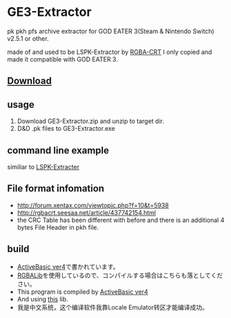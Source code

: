 # GE3-Extractor
pk pkh pfs archive extractor for GOD EATER 3(Steam & Nintendo Switch) v2.5.1 or other.

made of and used to be LSPK-Extractor by [RGBA-CRT](https://github.com/RGBA-CRT/LSPK-Extracter)
I only copied and made it compatible with GOD EATER 3.


## [Download](https://github.com/pmodel/GE3-Extracter/releases)


## usage
1. Download GE3-Extractor.zip and unzip to target dir.
1. D&D .pk files to GE3-Extractor.exe 


## command line example
similiar to [LSPK-Extracter](https://github.com/RGBA-CRT/LSPK-Extracter)


## File format infomation  
 + http://forum.xentax.com/viewtopic.php?f=10&t=5938  
 + http://rgbacrt.seesaa.net/article/437742154.html  
 + the CRC Table has been different with before and there is an additional 4 bytes File Header in pkh file.

## build
 + [ActiveBasic ver4](https://www.activebasic.com/)で書かれています。
 + [RGBALib](https://github.com/RGBA-CRT/RGBALib)を使用しているので、コンパイルする場合はこちらも落としてください。
 + This program is compiled by [ActiveBasic ver4](https://www.activebasic.com/)
 + And using [this](https://github.com/RGBA-CRT/RGBALib) lib.
 + 我是中文系统，这个编译软件我靠Locale Emulator转区才能编译成功。
